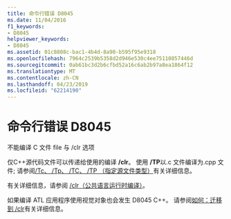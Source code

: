 ```yaml
---
title: 命令行错误 D8045
ms.date: 11/04/2016
f1_keywords:
- D8045
helpviewer_keywords:
- D8045
ms.assetid: 01c8808c-bac1-4b4d-8a90-b595f95e9318
ms.openlocfilehash: 7964c2539b5358d2d946e530c4ee75110857446d
ms.sourcegitcommit: 0ab61bc3d2b6cfbd52a16c6ab2b97a8ea1864f12
ms.translationtype: MT
ms.contentlocale: zh-CN
ms.lasthandoff: 04/23/2019
ms.locfileid: "62214190"
---
```

# <a name="command-line-error-d8045"></a>命令行错误 D8045

不能编译 C 文件 file 与 /clr 选项

仅C++源代码文件可以传递给使用的编译 **/clr**。  使用 **/TP**以.c 文件编译为.cpp 文件; 请参阅[/Tc、 /Tp、 /TC、 /TP （指定源文件类型）](../../build/reference/tc-tp-tc-tp-specify-source-file-type.md)有关详细信息。

有关详细信息，请参阅 [/clr（公共语言运行时编译）](../../build/reference/clr-common-language-runtime-compilation.md)。

如果编译 ATL 应用程序使用视觉对象也会发生 D8045 C++。 请参阅[如何：迁移到 /clr](../../dotnet/how-to-migrate-to-clr.md)有关详细信息。